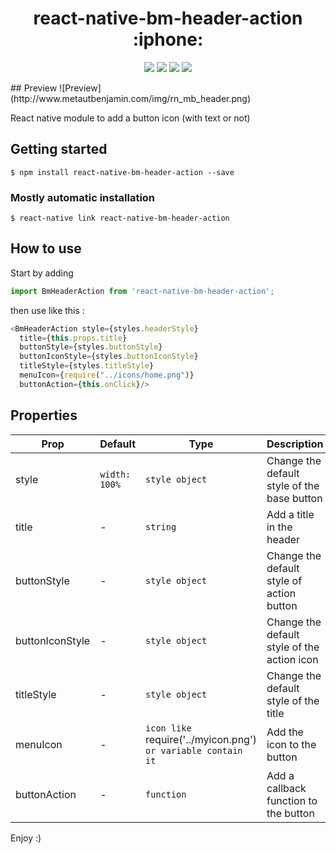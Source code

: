 <h1 align="center"> react-native-bm-header-action :iphone:</h1>

<p align="center">
<img src="https://img.shields.io/badge/platform-android-green.svg" />
<img src="https://img.shields.io/badge/platform-iOS-blue.svg" />
<img src="https://img.shields.io/badge/language-Javascript-orange.svg" />
<img src="https://img.shields.io/badge/License-MIT-blue" />
</p>
## Preview
![Preview](http://www.metautbenjamin.com/img/rn_mb_header.png)


React native module to add a button icon (with text or not)
## Getting started

`$ npm install react-native-bm-header-action --save`

### Mostly automatic installation

`$ react-native link react-native-bm-header-action`

## How to use
Start by adding
```javascript
import BmHeaderAction from 'react-native-bm-header-action';
```

then use like this :
```javascript
<BmHeaderAction style={styles.headerStyle}
  title={this.props.title}
  buttonStyle={styles.buttonStyle}
  buttonIconStyle={styles.buttonIconStyle}
  titleStyle={styles.titleStyle}
  menuIcon={require("../icons/home.png")}
  buttonAction={this.onClick}/>
```
## Properties
| Prop  | Default  | Type | Description | Optional |
| --- | --- | --- | --- | --- |
| style | `width: 100%` | `style object`| Change the default style of the base button | yes
| title | - | `string` | Add a title in the header | yes
| buttonStyle | - | `style object` | Change the default style of action button | yes
| buttonIconStyle | - | `style object` | Change the default style of the action icon | yes
| titleStyle | - | `style object` | Change the default style of the title | yes
| menuIcon | - | `icon like `require('../myicon.png')` or variable contain it`| Add the icon to the button | yes
| buttonAction | - | `function` | Add a callback function to the button | yes

Enjoy :)
